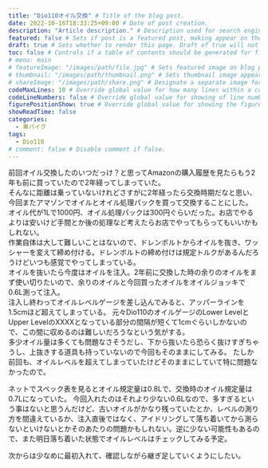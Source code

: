 ```yaml
---
title: "Dio110オイル交換" # Title of the blog post.
date: 2022-10-16T18:33:25+09:00 # Date of post creation.
description: "Article description." # Description used for search engine.
featured: false # Sets if post is a featured post, making appear on the home page side bar.
draft: true # Sets whether to render this page. Draft of true will not be rendered.
toc: false # Controls if a table of contents should be generated for first-level links automatically.
# menu: main
# featureImage: "/images/path/file.jpg" # Sets featured image on blog post.
# thumbnail: "/images/path/thumbnail.png" # Sets thumbnail image appearing inside card on homepage.
# shareImage: "/images/path/share.png" # Designate a separate image for social media sharing.
codeMaxLines: 10 # Override global value for how many lines within a code block before auto-collapsing.
codeLineNumbers: false # Override global value for showing of line numbers within code block.
figurePositionShow: true # Override global value for showing the figure label.
showReadTime: false
categories:
  - 車バイク
tags:
  - Dio110
# comment: false # Disable comment if false.
---
```


前回オイル交換したのいつだっけ？と思ってAmazonの購入履歴を見たらもう2年も前に買っていたので2年経ってしまっていた。  
そんなに距離は乗っていないけれどさすがに2年経ったら交換時期だなと思い、今回またアマゾンでオイルとオイル処理パックを買って交換することにした。  
オイル代が1Lで1000円、オイル処理パックは300円ぐらいだった。お店でやるよりは安いけど手間とか後の処理など考えたらお店でやってもらってもいいかもしれない。  
作業自体は大して難しいことはないので、ドレンボルトからオイルを抜き、ワッシャーを変えて締め付ける。ドレンボルトの締め付けは規定トルクがあるんだろうけどいつも感覚でやってしまっている。  
オイルを抜いたら今度はオイルを注入。2年前に交換した時の余りのオイルをまず使い切りたいので、余りのオイルと今回買ったオイルをオイルジョッキで0.6L測って注入。  
注入し終わってオイルレベルゲージを差し込んでみると、アッパーラインを1.5cmほど超えてしまっている。
元々Dio110のオイルゲージのLower LevelとUpper LevelのXXXXとなっている部分の間隔が短くて1cmぐらいしかないので、この間に収めるのは難しいだろうなという気がする。  
多少オイル量は多くても問題なさそうだし、下から抜いたら恐らく抜けすぎちゃうし、上抜きする道具も持っていないので今回もそのままにしてみる。
たしか前回も、オイルレベルを超えてしまっていたけどそのままにしていて特に問題なかったので。

ネットでスペック表を見るとオイル規定量は0.8Lで、交換時のオイル規定量は0.7Lになっていた。
今回入れたのはそれより少ない0.6Lなので、多すぎるという事はないと思うんだけど、古いオイルがかなり残っていたとか、レベルの測り方を間違えているか、注入直後ではなく、アイドリングして落ち着いてから測らないといけないとかそのあたりの問題かもしれない。逆に少ない可能性もあるので、また明日落ち着いた状態でオイルレベルはチェックしてみる予定。  

次からは少なめに最初入れて、確認しながら継ぎ足していくようにしたい。
